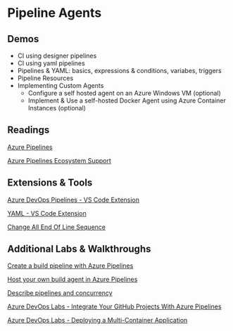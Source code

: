 # Pipeline Agents

## Demos

-   CI using designer pipelines
-   CI using yaml pipelines
-   Pipelines & YAML: basics, expressions & conditions, variabes, triggers
-   Pipeline Resources
-   Implementing Custom Agents
    -   Configure a self hosted agent on an Azure Windows VM (optional)
    -   Implement & Use a self-hosted Docker Agent using Azure Container Instances (optional)

## Readings

[Azure Pipelines](https://learn.microsoft.com/en-us/azure/devops/pipelines/get-started/key-pipelines-concepts?view=azure-devops)

[Azure Pipelines Ecosystem Support](https://learn.microsoft.com/en-us/azure/devops/pipelines/ecosystems/ecosystems?view=azure-devops)

## Extensions & Tools

[Azure DevOps Pipelines - VS Code Extension](https://marketplace.visualstudio.com/items?itemName=ms-azure-devops.azure-pipelines)

[YAML - VS Code Extension](https://marketplace.visualstudio.com/items?itemName=redhat.vscode-yaml)

[Change All End Of Line Sequence](https://marketplace.visualstudio.com/items?itemName=vs-publisher-1448185.keyoti-changeallendoflinesequence)

## Additional Labs & Walkthroughs

[Create a build pipeline with Azure Pipelines](https://learn.microsoft.com/en-us/learn/modules/create-a-build-pipeline/)

[Host your own build agent in Azure Pipelines](https://learn.microsoft.com/en-us/learn/modules/host-build-agent/)

[Describe pipelines and concurrency](https://learn.microsoft.com/en-us/learn/modules/describe-pipelines-concurrency/)

[Azure DevOps Labs - Integrate Your GitHub Projects With Azure Pipelines](https://www.azuredevopslabs.com/labs/azuredevops/github-integration/)

[Azure DevOps Labs - Deploying a Multi-Container Application](https://azuredevopslabs.com/labs/vstsextend/kubernetes/)
